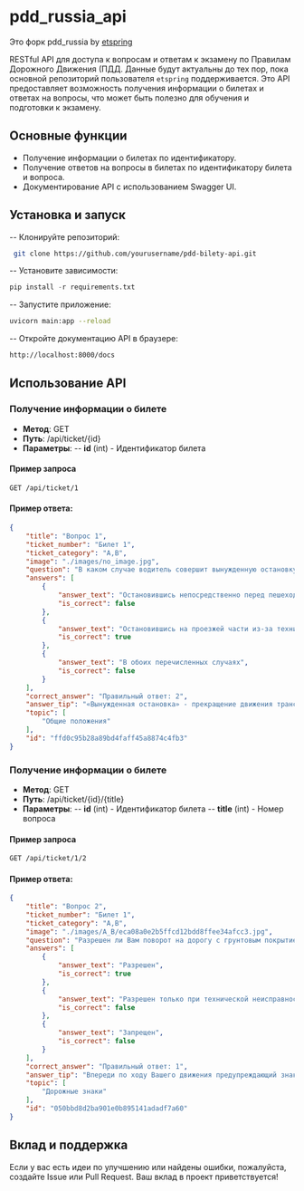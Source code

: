 # pdd_russia_api

Это форк pdd_russia by [etspring](https://github.com/etspring/pdd_russia)

RESTful API для доступа к вопросам и ответам к экзамену по Правилам Дорожного Движения (ПДД. Данные будут актуальны до тех пор, пока основной репозиторий пользователя `etspring` поддерживается. Это API предоставляет возможность получения информации о билетах и ответах на вопросы, что может быть полезно для обучения и подготовки к экзамену.
## Основные функции
- Получение информации о билетах по идентификатору.
- Получение ответов на вопросы в билетах по идентификатору билета и вопроса.
- Документирование API с использованием Swagger UI.

## Установка и запуск
-- Клонируйте репозиторий:
```bash
 git clone https://github.com/yourusername/pdd-bilety-api.git
```
-- Установите зависимости:
```python
pip install -r requirements.txt
```

-- Запустите приложение:
```bash
uvicorn main:app --reload
```
-- Откройте документацию API в браузере:
```sh
http://localhost:8000/docs
```

## Использование API
### Получение информации о билете
- **Метод**: GET
- **Путь**: /api/ticket/{id}
- **Параметры**:
-- **id** (int) - Идентификатор билета

#### Пример запроса
```sh
GET /api/ticket/1
```
#### Пример ответа:
```json
{
    "title": "Вопрос 1",
    "ticket_number": "Билет 1",
    "ticket_category": "A,B",
    "image": "./images/no_image.jpg",
    "question": "В каком случае водитель совершит вынужденную остановку?",
    "answers": [
        {
            "answer_text": "Остановившись непосредственно перед пешеходным переходом, чтобы уступить дорогу пешеходу",
            "is_correct": false
        },
        {
            "answer_text": "Остановившись на проезжей части из-за технической неисправности транспортного средства",
            "is_correct": true
        },
        {
            "answer_text": "В обоих перечисленных случаях",
            "is_correct": false
        }
    ],
    "correct_answer": "Правильный ответ: 2",
    "answer_tip": "«Вынужденная остановка» - прекращение движения транспортного средства, связанное с его технической неисправностью, опасностью, создаваемой перевозимым грузом, состоянием водителя (пассажира) или появления препятствия на дороге.(Пункт 1.2 ПДД, термин «Вынужденная остановка»)",
    "topic": [
        "Общие положения"
    ],
    "id": "ffd0c95b28a89bd4faff45a8874c4fb3"
}

```










### Получение информации о билете
- **Метод**: GET
- **Путь**: /api/ticket/{id}/{title}
- **Параметры**:
-- **id** (int) - Идентификатор билета
-- **title** (int) - Номер вопроса

#### Пример запроса
```sh
GET /api/ticket/1/2
```
#### Пример ответа:
```json
{
    "title": "Вопрос 2",
    "ticket_number": "Билет 1",
    "ticket_category": "A,B",
    "image": "./images/A_B/eca08a0e2b5ffcd12bdd8ffee34afcc3.jpg",
    "question": "Разрешен ли Вам поворот на дорогу с грунтовым покрытием?",
    "answers": [
        {
            "answer_text": "Разрешен",
            "is_correct": true
        },
        {
            "answer_text": "Разрешен только при технической неисправности транспортного средства",
            "is_correct": false
        },
        {
            "answer_text": "Запрещен",
            "is_correct": false
        }
    ],
    "correct_answer": "Правильный ответ: 1",
    "answer_tip": "Впереди по ходу Вашего движения предупреждающий знак 1.11.2 «Опасный поворот» и знаки 1.34.2 «Направление поворота», которые указывают направление движения на закруглении дороги малого радиуса с ограниченной видимостью. Ничего, что бы Вам запрещало поворот на дорогу с грунтовым покрытием, нет. По Вашему желанию поворачиваете направо.(«Дорожные знаки»).",
    "topic": [
        "Дорожные знаки"
    ],
    "id": "050bbd8d2ba901e0b895141adadf7a60"
}

```



## Вклад и поддержка
Если у вас есть идеи по улучшению или найдены ошибки, пожалуйста, создайте Issue или Pull Request. Ваш вклад в проект приветствуется!




